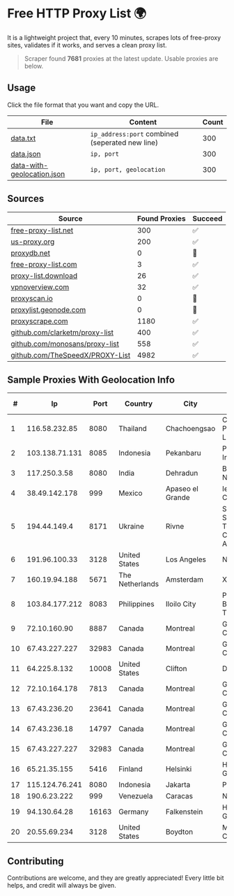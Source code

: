
# Free HTTP Proxy List 🌍

It is a lightweight project that, every 10 minutes, scrapes lots of free-proxy sites, validates if it works, and serves a clean proxy list.


> Scraper found **7681** proxies at the latest update. Usable proxies are below.

## Usage

Click the file format that you want and copy the URL.


|File|Content|Count|
|----|-------|-----|
|[data.txt](https://raw.githubusercontent.com/themiralay/Proxy-List-World/master/data.txt)|`ip_address:port` combined (seperated new line)|300|
|[data.json](https://raw.githubusercontent.com/themiralay/Proxy-List-World/master/data.json)|`ip, port`|300|
|[data-with-geolocation.json](https://raw.githubusercontent.com/themiralay/Proxy-List-World/master/data-with-geolocation.json)|`ip, port, geolocation`|300|

## Sources

|Source|Found Proxies|Succeed|
|------|-------------|-------|
|[free-proxy-list.net](https://free-proxy-list.net)|300|✅|
|[us-proxy.org](https://www.us-proxy.org)|200|✅|
|[proxydb.net](http://proxydb.net)|0|🚫|
|[free-proxy-list.com](https://free-proxy-list.com/?page=&port=&type%5B%5D=http&type%5B%5D=https&up_time=0&search=Search)|3|✅|
|[proxy-list.download](https://www.proxy-list.download/HTTP)|26|✅|
|[vpnoverview.com](https://vpnoverview.com/privacy/anonymous-browsing/free-proxy-servers)|32|✅|
|[proxyscan.io](https://www.proxyscan.io)|0|🚫|
|[proxylist.geonode.com](https://proxylist.geonode.com/api/proxy-list?limit=300&page=1&sort_by=lastChecked&sort_type=desc&protocols=http,https)|0|🚫|
|[proxyscrape.com](https://api.proxyscrape.com/v2/?request=displayproxies&protocol=http&timeout=10000&country=all&ssl=all&anonymity=all)|1180|✅|
|[github.com/clarketm/proxy-list](https://raw.githubusercontent.com/clarketm/proxy-list/master/proxy-list-raw.txt)|400|✅|
|[github.com/monosans/proxy-list](https://raw.githubusercontent.com/monosans/proxy-list/main/proxies/http.txt)|558|✅|
|[github.com/TheSpeedX/PROXY-List](https://raw.githubusercontent.com/TheSpeedX/PROXY-List/master/http.txt)|4982|✅|


## Sample Proxies With Geolocation Info

|#|Ip|Port|Country|City|Internet Service Provider|
|-|--|----|-------|----|-------------------------|
|1|116.58.232.85|8080|Thailand|Chachoengsao|CAT Telecom Public Company Limited|
|2|103.138.71.131|8085|Indonesia|Pekanbaru|PT Centronet Data Indonesia|
|3|117.250.3.58|8080|India|Dehradun|Bharat Sanchar Nigam Ltd|
|4|38.49.142.178|999|Mexico|Apaseo el Grande|Ientc S De RL De CV|
|5|194.44.149.4|8171|Ukraine|Rivne|State Enterprise Scientific and Telecommunication Centre "Ukrainian Academic an|
|6|191.96.100.33|3128|United States|Los Angeles|NovoServe B.V.|
|7|160.19.94.188|5671|The Netherlands|Amsterdam|Xantho UAB|
|8|103.84.177.212|8083|Philippines|Iloilo City|Panay Broadband / Buenavista Cable TV., Inc.|
|9|72.10.160.90|8887|Canada|Montreal|GloboTech Communications|
|10|67.43.227.227|32983|Canada|Montreal|GloboTech Communications|
|11|64.225.8.132|10008|United States|Clifton|DigitalOcean, LLC|
|12|72.10.164.178|7813|Canada|Montreal|GloboTech Communications|
|13|67.43.236.20|23641|Canada|Montreal|GloboTech Communications|
|14|67.43.236.18|14797|Canada|Montreal|GloboTech Communications|
|15|67.43.227.227|32983|Canada|Montreal|GloboTech Communications|
|16|65.21.35.155|5416|Finland|Helsinki|Hetzner Online GmbH|
|17|115.124.76.241|8080|Indonesia|Jakarta|PT Remala Abadi|
|18|190.6.23.222|999|Venezuela|Caracas|Net Uno|
|19|94.130.64.28|16163|Germany|Falkenstein|Hetzner Online GmbH|
|20|20.55.69.234|3128|United States|Boydton|Microsoft Corporation|



## Contributing

Contributions are welcome, and they are greatly appreciated! Every
little bit helps, and credit will always be given.

